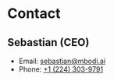 # Contact

## Sebastian (CEO)

- Email: [sebastian@mbodi.ai](mailto:sebastian@mbodi.ai)
- Phone: [+1 (224) 303-9791](tel:+12243039791)

